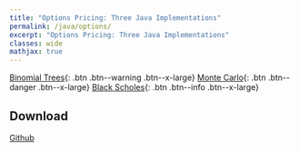 ```yaml
---
title: "Options Pricing: Three Java Implementations"
permalink: /java/options/
excerpt: "Options Pricing: Three Java Implementations"
classes: wide
mathjax: true
---
```



[Binomial Trees](/java/options/trees/){: .btn .btn--warning .btn--x-large}
[Monte Carlo](/java/options/montecarlo/){: .btn .btn--danger .btn--x-large}
[Black Scholes](/java/options/blackscholes/){: .btn .btn--info .btn--x-large}


## Download

[Github](https://github.com/Adrian-Ng/OptionPricer)
